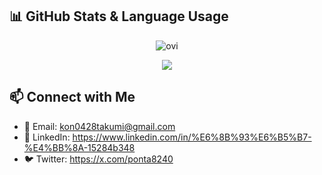 ## 📊 GitHub Stats & Language Usage
<p align="center">
  <img src="https://github-readme-stats.vercel.app/api/top-langs?username=takumi8420&show_icons=true&locale=en&layout=compact&theme=chartreuse-dark" alt="ovi" />
</p>

<p align="center">
  <img src="https://github-readme-stats.vercel.app/api?username=takumi8420&show_icons=true&count_private=true&include_all_commits=true&theme=chartreuse-dark" />
</p>

## 📫 Connect with Me
- 📧 Email: kon0428takumi@gmail.com
- 💼 LinkedIn: https://www.linkedin.com/in/%E6%8B%93%E6%B5%B7-%E4%BB%8A-15284b348
- 🐦 Twitter: https://x.com/ponta8240
